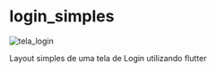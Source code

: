 # login_simples

![tela_login](https://user-images.githubusercontent.com/84872113/123871671-57bf7e80-d90a-11eb-9c0f-bab780259763.jpg)

Layout simples de uma tela de Login utilizando flutter
